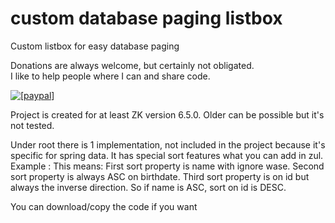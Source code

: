 # custom database paging listbox
Custom listbox for easy database paging

Donations are always welcome, but certainly not obligated.<br/>
I like to help people where I can and share code.

<a href="https://www.paypal.com/cgi-bin/webscr?cmd=_donations&amp;business=WE5GFT33ZPFJW&amp;item_name=open-source&amp;item_number=custom_database_paging_listbox&amp;currency_code=EUR&amp;bn=PP%2dDonationsBF%3abtn_donate_LG%2egif%3aNonHosted"><img src="https://www.paypalobjects.com/en_US/i/btn/btn_donate_LG.gif" alt="[paypal]" /></a> 

Project is created for at least ZK version 6.5.0.
Older can be possible but it's not tested.

Under root there is 1 implementation, not included in the project because it's specific for spring data.
It has special sort features what you can add in zul.
Example : <listheader sort="client(lower(name),asc(birthdate),inverse(id))"/>
This means:
First sort property is name with ignore wase.
Second sort property is always ASC on birthdate.
Third sort property is on id but always the inverse direction.  So if name is ASC, sort on id is DESC.

You can download/copy the code if you want 


